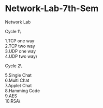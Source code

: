# Network-Lab-7th-Sem

Network Lab 

Cycle 1\

1.TCP one way\
2.TCP two way\
3.UDP one way\
4.UDP two way\

Cycle 2\

5.Single Chat\
6.Multi Chat\
7.Applet Chat\
8.Hamming Code\
9.AES\
10.RSA\
